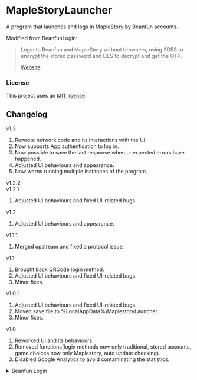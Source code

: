 ﻿# MapleStoryLauncher

A program that launches and logs in MapleStory by Beanfun accounts.

Modified from BeanfunLogin:
> 
> Login to Beanfun and MapleStory without browsers, using 3DES to encrypt the stored password and DES to decrypt and get the OTP.
> 
> [Website](https://kevin940726.github.io/BeanfunLogin)

### License

This project uses an [MIT license](LICENSE.md).


## Changelog

v1.3
1. Rewrote network code and its interactions with the UI.
2. Now supports App authentication to log in.
3. Now possible to save the last response when unexpected errors have happened.
4. Adjusted UI behaviours and appearance.
5. Now warns running multiple instances of the program.

v1.2.2  
v1.2.1
1. Adjusted UI behaviours and fixed UI-related bugs.

v1.2
1. Adjusted UI behaviours and appearance.

v1.1.1
1. Merged upstream and fixed a protocol issue.

v1.1
1. Brought back QRCode login method.
2. Adjusted UI behaviours and fixed UI-related bugs.
3. Minor fixes.

v1.0.1
1. Adjusted UI behaviours and fixed UI-related bugs.
2. Moved save file to %LocalAppData%\MaplestoryLauncher\.
3. Minor fixes.

v1.0
1. Reworked UI and its behaviours.
2. Removed functions(login methods now only traditional, stored accounts, game choices now only Maplestory, auto update checking).
3. Disabled Google Analytics to avoid contaminating the statistics.


<details>
<summary>Beanfun Login</summary>

Version 1.9.7
- Support KartRider/elsword

Version 1.9.5
- UI/UX optimization
- minor bug fixes
- recover password

Version 1.9.4
- Fix delay

Version 1.9.3
- Support QRCode login

Version 1.9.2
- Fix issue

Version 1.9.1
- Add QR Code login
- Add GA
- Remove unsupported login method
- Fix some bugs and error handling issues.

Version 1.8.1
- fix bugs:
  - auto select out of bound exception
  - check game path before open game

- features
  - user can choose not to open game autoly
  - keep logged in 
  
Version 1.7.0 
- multiple account and password save/load

Version 1.6.5
- Dynamic load game list.
- Add User-Agent at any request.

Version 1.6.3 
- Vakten update.

Version 1.6.2
- Support GAMAOTP (Thanks to 小艾).
- Auto select after login.

Version 1.6.1 
- Support other games of Beanfun.

Versiom 1.6.0 
- Support PlaySafe PKI API.
- Now can auto-login (responsed to the latest update of MapleStory).

Version 1.5.6 
- Testing PlaySafe PKI API.
- Added version log to the checking dialog.

Version 1.5.5 
- Fixed cannot get OTP bug.
- Disable keeplogged temporary.

Version 1.5.4 
- Added exception messages(Help me debug).
- Added some if-else statement in backgroundworker.
- Temporary disable the keeplogged feature.

Version 1.5.3
- Fixed OTPUnknown bug.
- Fixed OTP and GAMAOTP login bug.
- Now can scroll the account list.
- Disable the get OTP button when getting.
- Added some error messages.
- Still working on keeplogged bug.

Version 1.5.2 
- Fixed version check bug.

Version 1.5.1 
- Add version checking.

Version 1.5 
- Rewrite the code.

Version 1.4.4 
- Fixed ping bug (unstable).
- Added tooltips.

Version 1.4.3
- Changed ping url and fixed keeplogged bug.
- Fixed .NET textbox full mode bug.
- Fixed session key bug.

Version 1.4.2
- Remove auto generate OTP with double click event on listview.
- Fixed long delay session key bug.

Version 1.4.1
- Fixed re-login bug.

Version 1.4
- Now can login with PlaySafe (2nd generation only).

Version 1.3.4
- Fix the latest change of beanfun webtoken (f**k you!).

Version 1.3.3
- Bug fixed for re-login.
- Add feature to keep logged in.

Version 1.3.2
- Now can login with OTP (untested).
- Now can login with OTP type:E(聰明鎖) (untested).
- Fix login UI responsed to login method.

Version 1.3.1
- Now can login with GAMAOTP (untested).

Version 1.3
- Now can login with keypasco(金鑰一哥).
- Add login backgroundworker.
- Bug fixed.

Version 1.2.1
- Bug fixed.

Version 1.2 
- Adjust UI and UX.
- Seperate code.
- Fix bugs.
- Now can automatically run the game.
- Add background worker thread.

Version 1.1
- Adjust UI and UX.
- Replace icon with a big fat pig head (oh yeah).
- Fix bugs.
- Adjust code arrangement and add comments.

Version 1.0
- First deployment.
</details>

